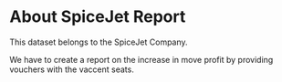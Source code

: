 # About SpiceJet Report 

This dataset belongs to the SpiceJet Company.

We have to create a report on the increase in move profit by providing vouchers with the vaccent seats.

